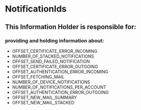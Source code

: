 # NotificationIds
## This Information Holder is responsible for:
### providing and holding information about: 
* OFFSET_CERTIFICATE_ERROR_INCOMING
* NUMBER_OF_STACKED_NOTIFICATIONS
* OFFSET_SEND_FAILED_NOTIFICATION
* OFFSET_CERTIFICATE_ERROR_OUTGOING
* OFFSET_AUTHENTICATION_ERROR_INCOMING
* OFFSET_FETCHING_MAIL
* NUMBER_OF_DEVICE_NOTIFICATIONS
* NUMBER_OF_NOTIFICATIONS_PER_ACCOUNT
* OFFSET_AUTHENTICATION_ERROR_OUTGOING
* OFFSET_NEW_MAIL_SUMMARY
* OFFSET_NEW_MAIL_STACKED
